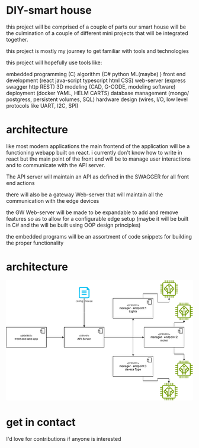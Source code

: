 # DIY-smart house

this project will be comprised of a couple of parts
our smart house will be the culmination of a couple of different mini projects that will be integrated together.

this project is mostly my journey to get familiar with tools and technologies

this project will hopefully use tools like:

embedded programming (C)
algorithm (C# python ML(maybe) )
front end development (react java-script typescript html CSS)
web-server (express swagger http REST)
3D modeling (CAD, G-CODE, modeling software)
deployment (docker YAML, HELM CARTS)
database management (mongo/ postgress, persistent volumes, SQL)
hardware design (wires, I/O, low level protocols like UART, I2C, SPI)

# architecture

like most modern applications the main frontend of the application will be a functioning webapp built on react.
i currently don't know how to write in react but the main point of the front end will be to manage user interactions and to communicate with the API server.

The API server will maintain an API as defined in the SWAGGER for all front end actions

there will also be a gateway Web-server that will maintain all the communication with the edge devices

the GW Web-server will be made to be expandable to add and remove features so as to allow for a configurable edge setup (maybe it will be built in C# and the will be built using OOP design principles)

the embedded programs will be an assortment of code snippets for building the proper functionality

# architecture

![UML Diagram](./files/smart-house.drawio.png)

# get in contact

I'd love for contributions if anyone is interested
